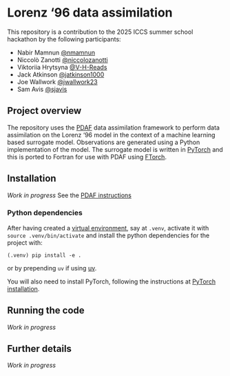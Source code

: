 # Lorenz ‘96 data assimilation

This repository is a contribution to the 2025 ICCS summer school hackathon by
the following participants:
* Nabir Mamnun [@nmamnun](https://github.com/nmamnun)
* Niccolò Zanotti [@niccolozanotti](https://github.com/niccolozanotti)
* Viktoriia Hrytsyna [@V-H-Reads](https://github.com/V-H-Reads)
* Jack Atkinson [@jatkinson1000](https://github.com/jatkinson1000)
* Joe Wallwork [@jwallwork23](https://github.com/jwallwork23)
* Sam Avis [@sjavis](https://github.com/sjavis)

## Project overview

The repository uses the [PDAF](https://pdaf.awi.de) data assimilation framework
to perform data assimilation on the Lorenz ‘96 model in the context of a machine
learning based surrogate model.
Observations are generated using a Python implementation of the model.
The surrogate model is written in [PyTorch](https://pytorch.org/) and this is
ported to Fortran for use with PDAF using
[FTorch](https://cambridge-iccs.github.io/FTorch/).

## Installation

*Work in progress*
See the [PDAF instructions](./pdaf-code/README.md)

### Python dependencies

After having created a [virtual environment](https://docs.python.org/3/tutorial/venv.html), say at `.venv`, activate it with `source .venv/bin/activate` and install the python dependencies for the project with:
```shell
(.venv) pip install -e . 
```
or by prepending `uv` if using [uv](https://github.com/astral-sh/uv).

You will also need to install PyTorch, following the instructions at
[PyTorch installation](https://pytorch.org/get-started/locally/).

## Running the code

*Work in progress*

## Further details

*Work in progress*
